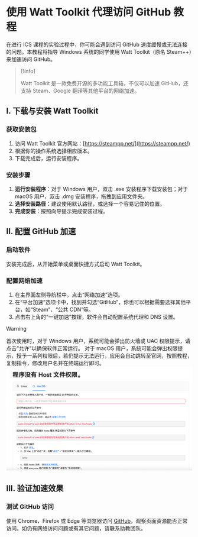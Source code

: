 # 使用 Watt Toolkit 代理访问 GitHub 教程

在进行 ICS 课程的实验过程中，你可能会遇到访问 GitHub 速度缓慢或无法连接的问题。本教程将指导 Windows 系统的同学使用 Watt Toolkit（原名 Steam++）来加速访问 GitHub。

> [!info]
>
> Watt Toolkit 是一款免费开源的多功能工具箱，不仅可以加速 GitHub，还支持 Steam、Google 翻译等其他平台的网络加速。

## I. 下载与安装 Watt Toolkit

### 获取安装包

1. 访问 Watt Toolkit 官方网站：[https://steampp.net/](https://steampp.net/)
2. 根据你的操作系统选择相应版本。
3. 下载完成后，运行安装程序。

### 安装步骤

1. **运行安装程序**：对于 Windows 用户，双击 .exe 安装程序下载安装包；对于 macOS 用户，双击 .dmg 安装程序，拖拽到应用文件夹。
2. **选择安装路径**：建议使用默认路径，或选择一个容易记住的位置。
3. **完成安装**：按照向导提示完成安装过程。

## II. 配置 GitHub 加速

### 启动软件

安装完成后，从开始菜单或桌面快捷方式启动 Watt Toolkit。

### 配置网络加速

1. 在主界面左侧导航栏中，点击“网络加速”选项。
2. 在“平台加速”选项卡中，找到并勾选“GitHub”，你也可以根据需要选择其他平台，如“Steam”、“公共 CDN”等。
3. 点击右上角的“一键加速”按钮，软件会自动配置系统代理和 DNS 设置。

> [!warning]
>
> 首次使用时，对于 Windows 用户，系统可能会弹出防火墙或 UAC 权限提示，请点击“允许”以确保软件正常运行。
> 对于 macOS 用户，系统可能会弹出权限提示，授予一系列权限后，若仍提示无法运行，应用会自动跳转至官网，按照教程，复制指令，修改用户名并在终端运行即可。
> ![watt_chmod](watt_chmod.png)

## III. 验证加速效果

### 测试 GitHub 访问

使用 Chrome、Firefox 或 Edge 等浏览器访问 [GitHub](https://github.com)，观察页面资源能否正常访问。如仍有网络访问问题或有其它问题，请联系助教团队。
